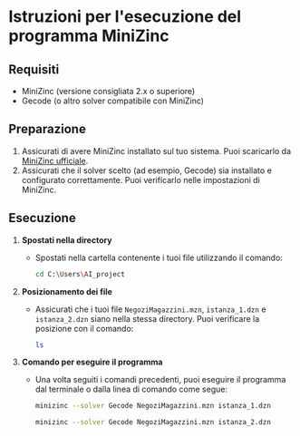 # Istruzioni per l'esecuzione del programma MiniZinc

## Requisiti
- MiniZinc (versione consigliata 2.x o superiore)
- Gecode (o altro solver compatibile con MiniZinc)
  
## Preparazione
1. Assicurati di avere MiniZinc installato sul tuo sistema. Puoi scaricarlo da [MiniZinc ufficiale](https://www.minizinc.org).
2. Assicurati che il solver scelto (ad esempio, Gecode) sia installato e configurato correttamente. Puoi verificarlo nelle impostazioni di MiniZinc.

## Esecuzione

1. **Spostati nella directory**
   - Spostati nella cartella contenente i tuoi file utilizzando il comando:
     ```bash
     cd C:\Users\AI_project
     ```

2. **Posizionamento dei file**
   - Assicurati che i tuoi file `NegoziMagazzini.mzn`, `istanza_1.dzn` e `istanza_2.dzn` siano nella stessa directory. Puoi verificare la posizione con il comando:
     ```bash
     ls
     ```

3. **Comando per eseguire il programma**
   - Una volta seguiti i comandi precedenti, puoi eseguire il programma dal terminale o dalla linea di comando come segue:
     ```bash
     minizinc --solver Gecode NegoziMagazzini.mzn istanza_1.dzn

     minizinc --solver Gecode NegoziMagazzini.mzn istanza_2.dzn
     ```
